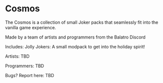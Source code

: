# Cosmos
The Cosmos is a collection of small Joker packs that seamlessly fit into the vanilla game experience. 

Made by a team of artists and programmers from the Balatro Discord 




Includes:
Jolly Jokers: A small modpack to get into the holiday spirit!

Artists:
TBD

Programmers:
TBD

Bugs? Report here: TBD
